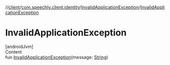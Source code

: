 //[client](../../index.md)/[com.speechly.client.identity](../index.md)/[InvalidApplicationException](index.md)/[InvalidApplicationException](-invalid-application-exception.md)



# InvalidApplicationException  
[androidJvm]  
Content  
fun [InvalidApplicationException](-invalid-application-exception.md)(message: [String](https://kotlinlang.org/api/latest/jvm/stdlib/kotlin/-string/index.html))  



